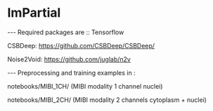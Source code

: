 # ImPartial

--- Required packages are ::
Tensorflow

CSBDeep:
https://github.com/CSBDeep/CSBDeep/

Noise2Void:
https://github.com/juglab/n2v


--- Preprocessing and training examples in :

notebooks/MIBI_1CH/ (MIBI modality 1 channel nuclei)

notebooks/MIBI_2CH/ (MIBI modality 2 channels cytoplasm + nuclei)
